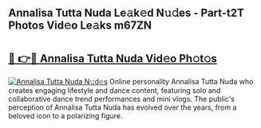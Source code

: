 ## Annalisa Tutta Nuda Le𝚊k𝚎d N𝚞𝚍es - Part-t2T Photos Vid𝚎o Le𝚊ks m67ZN

# <h2><a href="http://fbbmm1m.evod.top/?m=Annalisa+Tutta+Nuda">🔗 👉🔴 Annalisa Tutta Nuda Vid𝚎o Ph𝚘t𝚘s</a></h2>

[![Annalisa Tutta Nuda N𝚞d𝚎s](https://i.imgur.com/8V9OHl7.gif)](http://fbbmm1m.evod.top/?m=Annalisa+Tutta+Nuda)
Online personality Annalisa Tutta Nuda who creates engaging lifestyle and dance content, featuring solo and collaborative dance trend performances and mini vlogs. The public's perception of Annalisa Tutta Nuda has evolved over the years, from a beloved icon to a polarizing figure. 
